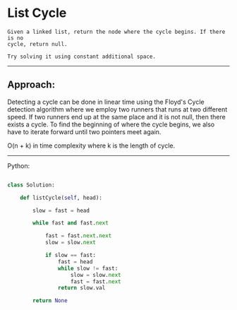# List Cycle

    Given a linked list, return the node where the cycle begins. If there is no
    cycle, return null.

    Try solving it using constant additional space.


---

## Approach:

Detecting a cycle can be done in linear time using the Floyd's Cycle detection
algorithm where we employ two runners that runs at two different speed. If two
runners end up at the same place and it is not null, then there exists a cycle.
To find the beginning of where the cycle begins, we also have to iterate
forward until two pointers meet again.

O(n + k) in time complexity where k is the length of cycle.

---

Python:

```python

class Solution:

    def listCycle(self, head):

        slow = fast = head

        while fast and fast.next

            fast = fast.next.next
            slow = slow.next

            if slow == fast:
                fast = head
                while slow != fast:
                    slow = slow.next
                    fast = fast.next
                return slow.val

        return None
```
